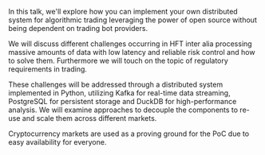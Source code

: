 In this talk, we'll explore how you can implement your own distributed system for algorithmic trading leveraging the power of open source without being dependent on trading bot providers.

We will discuss different challenges occurring in HFT inter alia processing massive amounts of data with low latency and reliable risk control and how to solve them. Furthermore we will touch on the topic of regulatory requirements in trading.

These challenges will be addressed through a distributed system implemented in Python, utilizing Kafka for real-time data streaming, PostgreSQL for persistent storage and DuckDB for high-performance analysis. We will examine approaches to decouple the components to re-use and scale them across different markets.

Cryptocurrency markets are used as a proving ground for the PoC due to easy availability for everyone.